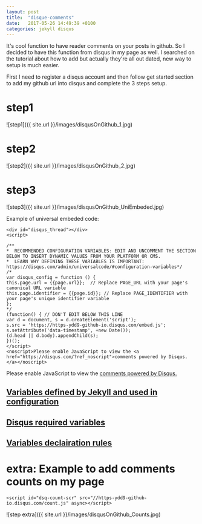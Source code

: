 ```yaml
---
layout: post
title:  "disque-comments"
date:   2017-05-26 14:49:39 +0100
categories: jekyll disqus
---
```





It's cool function to have reader comments on your posts in github. So I decided to have this function from disqus in my page as well. I searched on the tutorial about how to add but actually they're all out dated, new way to setup is much easier.

First I need to register a disqus account and then follow get started section to add my github url into disqus and complete the 3 steps setup.

# step1   

![step1]({{ site.url }}/images/disqusOnGithub_1.jpg)


# step2  
![step2]({{ site.url }}/images/disqusOnGithub_2.jpg)


# step3  
![step3]({{ site.url }}/images/disqusOnGithub_UniEmbeded.jpg)  

Example of universal embeded code:  
```
<div id="disqus_thread"></div>
<script>

/**
*  RECOMMENDED CONFIGURATION VARIABLES: EDIT AND UNCOMMENT THE SECTION BELOW TO INSERT DYNAMIC VALUES FROM YOUR PLATFORM OR CMS.
*  LEARN WHY DEFINING THESE VARIABLES IS IMPORTANT: https://disqus.com/admin/universalcode/#configuration-variables*/
/*
var disqus_config = function () {
this.page.url = {{page.url}};  // Replace PAGE_URL with your page's canonical URL variable
this.page.identifier = {{page.id}}; // Replace PAGE_IDENTIFIER with your page's unique identifier variable
};
*/
(function() { // DON'T EDIT BELOW THIS LINE
var d = document, s = d.createElement('script');
s.src = 'https://https-ydd9-github-io.disqus.com/embed.js';
s.setAttribute('data-timestamp', +new Date());
(d.head || d.body).appendChild(s);
})();
</script>
<noscript>Please enable JavaScript to view the <a href="https://disqus.com/?ref_noscript">comments powered by Disqus.</a></noscript>
```

<div id="disqus_thread"></div>
<script>

/**
*  RECOMMENDED CONFIGURATION VARIABLES: EDIT AND UNCOMMENT THE SECTION BELOW TO INSERT DYNAMIC VALUES FROM YOUR PLATFORM OR CMS.
*  LEARN WHY DEFINING THESE VARIABLES IS IMPORTANT: https://disqus.com/admin/universalcode/#configuration-variables*/

var disqus_config = function () {
this.page.url = {{page.url}};  // PAGE_URL replaced with your page's canonical URL variable
this.page.identifier = {{page.id}}; //  PAGE_IDENTIFIER replaced with your page's unique identifier variable
};

(function() { // DON'T EDIT BELOW THIS LINE
var d = document, s = d.createElement('script');
s.src = 'https://https-ydd9-github-io.disqus.com/embed.js';
s.setAttribute('data-timestamp', +new Date());
(d.head || d.body).appendChild(s);
})();
</script>
<noscript>Please enable JavaScript to view the <a href="https://disqus.com/?ref_noscript">comments powered by Disqus.</a></noscript>




## [Variables defined by Jekyll and used in configuration](http://jekyllrb.com/docs/variables/)
## [Disqus required variables](https://help.disqus.com/customer/portal/articles/472098-javascript-configuration-variables)
## [Variables declairation rules](http://downtothewire.io/2015/08/15/configuring-jekyll-for-user-and-project-github-pages)


# extra: Example to add comments counts on my page  

```  
<script id="dsq-count-scr" src="//https-ydd9-github-io.disqus.com/count.js" async></script>
```  
![step extra]({{ site.url }}/images/disqusOnGithub_Counts.jpg)

<script id="dsq-count-scr" src="//https-ydd9-github-io.disqus.com/count.js" async></script>
